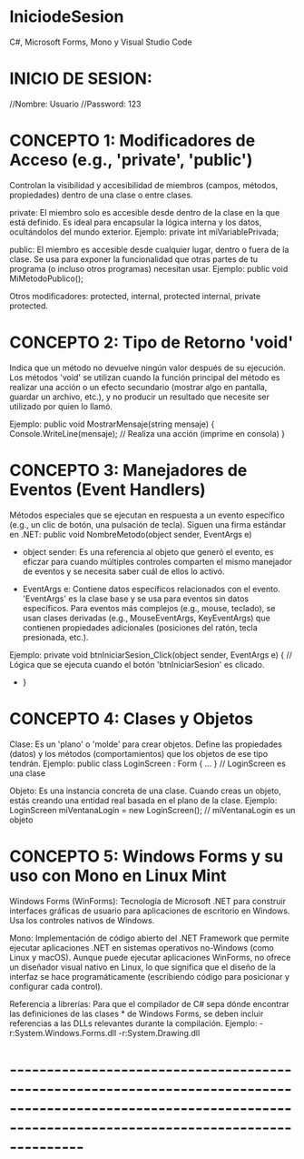 # IniciodeSesion
C#, Microsoft Forms, Mono y Visual Studio Code


# INICIO DE SESION: 
//Nombre: Usuario 
//Password: 123

# CONCEPTO 1: Modificadores de Acceso (e.g., 'private', 'public')
Controlan la visibilidad y accesibilidad de miembros (campos, métodos, propiedades) dentro de una clase o entre clases.
 
private: El miembro solo es accesible desde dentro de la clase en la que está definido. Es ideal para encapsular la lógica interna y los datos, ocultándolos 
del mundo exterior. Ejemplo: private int miVariablePrivada;
 
public: El miembro es accesible desde cualquier lugar, dentro o fuera de la clase. Se usa para exponer la funcionalidad que otras partes de tu programa (o 
incluso otros programas) necesitan usar. Ejemplo: public void MiMetodoPublico();
 
Otros modificadores: protected, internal, protected internal, private protected.

# CONCEPTO 2: Tipo de Retorno 'void'
Indica que un método no devuelve ningún valor después de su ejecución. Los métodos 'void' se utilizan cuando la función principal del método es realizar una 
acción o un efecto secundario (mostrar algo en pantalla, guardar un archivo, etc.),  y no producir un resultado que necesite ser utilizado por quien lo llamó.

Ejemplo:
public void MostrarMensaje(string mensaje)
{
Console.WriteLine(mensaje); // Realiza una acción (imprime en consola)
}

# CONCEPTO 3: Manejadores de Eventos (Event Handlers)
Métodos especiales que se ejecutan en respuesta a un evento específico (e.g., un clic de botón, una pulsación de tecla). Siguen una firma estándar en .NET:
public void NombreMetodo(object sender, EventArgs e)

- object sender: Es una referencia al objeto que generó el evento, es eficzar para cuando múltiples controles comparten el mismo manejador de eventos y se 
necesita saber cuál de ellos lo activó.

- EventArgs e: Contiene datos específicos relacionados con el evento. 'EventArgs' es la clase base y se usa para eventos sin datos específicos. Para eventos 
más complejos (e.g., mouse, teclado), se usan clases derivadas (e.g., MouseEventArgs, KeyEventArgs) que contienen propiedades adicionales (posiciones del ratón, 
tecla presionada, etc.).
 
Ejemplo:
private void btnIniciarSesion_Click(object sender, EventArgs e)
 {
// Lógica que se ejecuta cuando el botón 'btnIniciarSesion' es clicado.
 * }


# CONCEPTO 4: Clases y Objetos
Clase: Es un 'plano' o 'molde' para crear objetos. Define las propiedades (datos) y los métodos (comportamientos) que los objetos de ese tipo tendrán.
Ejemplo: public class LoginScreen : Form { ... } // LoginScreen es una clase
 
Objeto: Es una instancia concreta de una clase. Cuando creas un objeto, estás creando una entidad real basada en el plano de la clase.
Ejemplo: LoginScreen miVentanaLogin = new LoginScreen(); // miVentanaLogin es un objeto


# CONCEPTO 5: Windows Forms y su uso con Mono en Linux Mint
 Windows Forms (WinForms): Tecnología de Microsoft .NET para construir interfaces gráficas de usuario para aplicaciones de escritorio en Windows. Usa 
 los controles nativos de Windows.
 
 Mono: Implementación de código abierto del .NET Framework que permite ejecutar aplicaciones .NET en sistemas operativos no-Windows (como Linux y macOS). 
 Aunque puede ejecutar aplicaciones WinForms, no ofrece un diseñador visual nativo en Linux, lo que significa que el diseño de la interfaz se hace 
 programáticamente (escribiendo código para posicionar y configurar cada control).
 
Referencia a librerías: Para que el compilador de C# sepa dónde encontrar las definiciones de las clases  * de Windows Forms, se deben incluir referencias 
a las DLLs relevantes durante la compilación. Ejemplo: -r:System.Windows.Forms.dll -r:System.Drawing.dll

# ------------------------------------------------------------------------------------------------------------------------------------------------------------------
